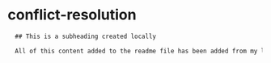 # conflict-resolution

```md
  ## This is a subheading created locally

  All of this content added to the readme file has been added from my local Git repository.
  ```